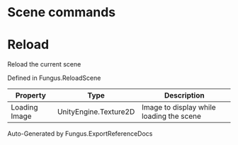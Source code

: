 # Scene commands

# Reload
Reload the current scene

Defined in Fungus.ReloadScene

Property | Type | Description
 --- | --- | ---
Loading Image | UnityEngine.Texture2D | Image to display while loading the scene

Auto-Generated by Fungus.ExportReferenceDocs
